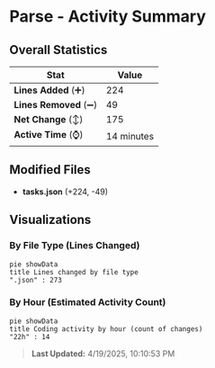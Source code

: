 # Parse - Activity Summary 

## Overall Statistics

| Stat                   | Value                                                             |
| ---------------------- | ----------------------------------------------------------------- |
| **Lines Added** (➕)   | 224                                          |
| **Lines Removed** (➖) | 49                                        |
| **Net Change** (↕)    | 175                |
| **Active Time** (⌚)   | 14 minutes |


## Modified Files
- **tasks.json** (+224, -49)

## Visualizations

### By File Type (Lines Changed)

```mermaid
pie showData
title Lines changed by file type
".json" : 273
```

### By Hour (Estimated Activity Count)

```mermaid
pie showData
title Coding activity by hour (count of changes)
"22h" : 14
```


> **Last Updated:** 4/19/2025, 10:10:53 PM